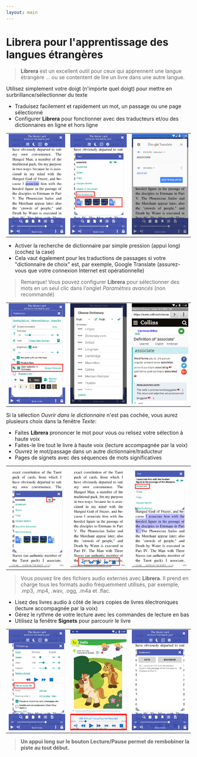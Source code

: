 ```yaml
---
layout: main
---
```


# **Librera** pour l'apprentissage des langues étrangères

> **Librera** est un excellent outil pour ceux qui apprennent une langue étrangère ... ou se contentent de lire un livre dans une autre langue.

Utilisez simplement votre doigt (n'importe quel doigt) pour mettre en surbrillance/sélectionner du texte
* Traduisez facilement et rapidement un mot, un passage ou une page sélectionné
* Configurer **Librera** pour fonctionner avec des traducteurs et/ou des dictionnaires en ligne et hors ligne

||||
|-|-|-|
|![](1.png)|![](2.png)|![](3.png)|

* Activer la recherche de dictionnaire par simple pression (appui long) (cochez la case)
* Cela vaut également pour les traductions de passages si votre &quot;dictionnaire de choix&quot; est, par exemple, Google Translate (assurez-vous que votre connexion Internet est opérationnelle)
> Remarque! Vous pouvez configurer **Librera** pour sélectionner des mots en un seul clic dans l'onglet _Paramètres avancés_ (non recommandé)

||||
|-|-|-|
|![](4.png)|![](5.png)|![](6.png)|

Si la sélection _Ouvrir dans le dictionnaire_ n'est pas cochée, vous aurez plusieurs choix dans la fenêtre _Texte_:
* Faites **Librera** prononcer le mot pour vous ou relisez votre sélection à haute voix
* Faites-le lire tout le livre à haute voix (lecture accompagnée par la voix)
* Ouvrez le mot/passage dans un autre dictionnaire/traducteur
* Pages de signets avec des séquences de mots significatives

||||
|-|-|-|
|![](7.png)|![](8.png)|![](9.png)|

> Vous pouvez lire des fichiers audio externes avec **Librera**. Il prend en charge tous les formats audio fréquemment utilisés, par exemple, .mp3, .mp4, .wav, .ogg, .m4a et .flac.
* Lisez des livres audio à côté de leurs copies de livres électroniques (lecture accompagnée par la voix)
* Gérez le rythme de votre lecture avec les commandes de lecture en bas
* Utilisez la fenêtre **Signets** pour parcourir le livre

||||
|-|-|-|
|![](10.png)|![](11.png)|![](12.png)|

> **Un appui long sur le bouton Lecture/Pause permet de rembobiner la piste au tout début.**
